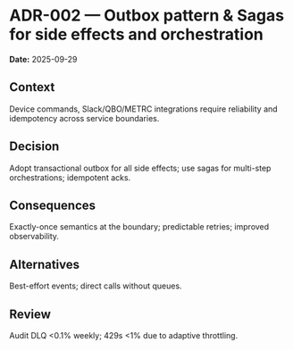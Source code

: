 # ADR-002 — Outbox pattern & Sagas for side effects and orchestration
**Date:** 2025-09-29
## Context
Device commands, Slack/QBO/METRC integrations require reliability and idempotency across service boundaries.
## Decision
Adopt transactional outbox for all side effects; use sagas for multi-step orchestrations; idempotent acks.
## Consequences
Exactly-once semantics at the boundary; predictable retries; improved observability.
## Alternatives
Best-effort events; direct calls without queues.
## Review
Audit DLQ <0.1% weekly; 429s <1% due to adaptive throttling.
